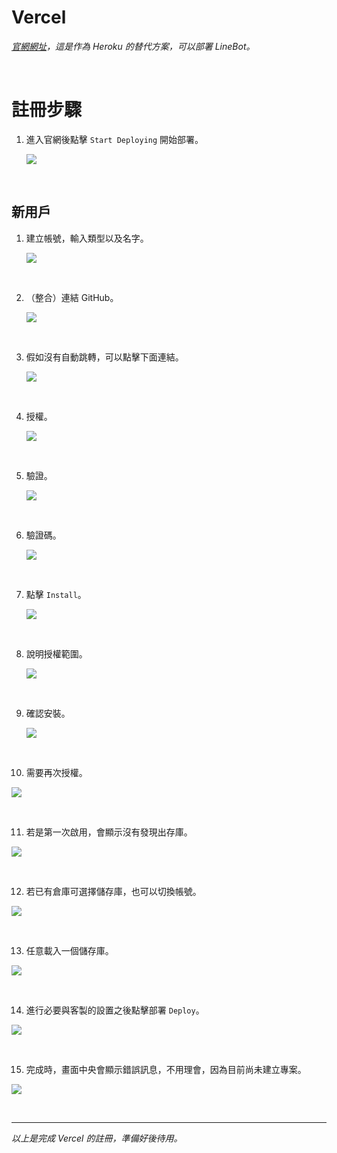 # Vercel

_[官網網址](https://vercel.com/)，這是作為 Heroku 的替代方案，可以部署 LineBot。_

</br>

# 註冊步驟

1. 進入官網後點擊 `Start Deploying` 開始部署。

   ![](images/img_101.png)

<br>

## 新用戶

1. 建立帳號，輸入類型以及名字。

   ![](images/img_01.png)

</br>

2. （整合）連結 GitHub。

   ![](images/img_02.png)

</br>

3. 假如沒有自動跳轉，可以點擊下面連結。

   ![](images/img_06.png)

</br>

4. 授權。

   ![](images/img_03.png)

</br>

5. 驗證。

   ![](images/img_04.png)

</br>

6. 驗證碼。

   ![](images/img_05.png)

</br>

7. 點擊 `Install`。

   ![](images/img_07.png)

</br>

8. 說明授權範圍。

   ![](images/img_08.png)

</br>

9. 確認安裝。

   ![](images/img_09.png)

</br>

10. 需要再次授權。

   ![](images/img_10.png)

</br>

11. 若是第一次啟用，會顯示沒有發現出存庫。

   ![](images/img_11.png)

</br>

12. 若已有倉庫可選擇儲存庫，也可以切換帳號。

   ![](images/img_12.png)

</br>

13. 任意載入一個儲存庫。

   ![](images/img_13.png)

</br>

14. 進行必要與客製的設置之後點擊部署 `Deploy`。

   ![](images/img_14.png)

</br>

15. 完成時，畫面中央會顯示錯誤訊息，不用理會，因為目前尚未建立專案。

   ![](images/img_15.png)

</br>

___

_以上是完成 Vercel 的註冊，準備好後待用。_

